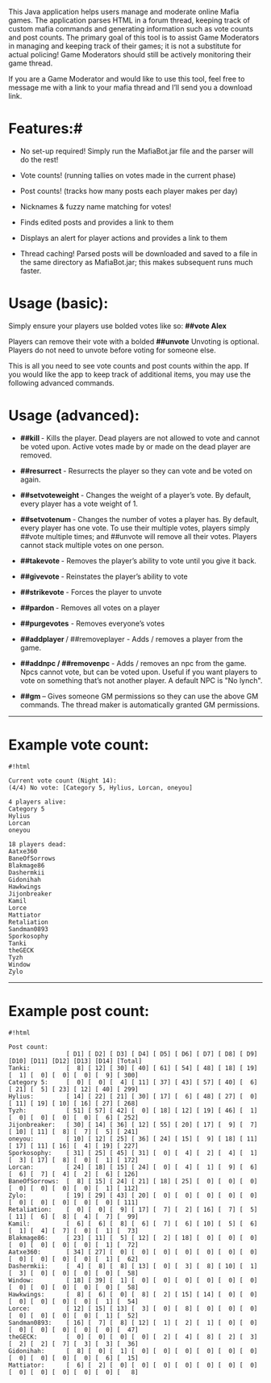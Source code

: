 This Java application helps users manage and moderate online Mafia games. The application parses HTML in a forum thread, keeping track of custom mafia commands and generating information such as vote counts and post counts. The primary goal of this tool is to assist Game Moderators in managing and keeping track of their games; it is not a substitute for actual policing! Game Moderators should still be actively monitoring their game thread.

If you are a Game Moderator and would like to use this tool, feel free to message me with a link to your mafia thread and I’ll send you a download link.

# Features:#

* No set-up required! Simply run the MafiaBot.jar file and the parser will do the rest!

* Vote counts! (running tallies on votes made in the current phase)

* Post counts! (tracks how many posts each player makes per day)

* Nicknames & fuzzy name matching for votes!

* Finds edited posts and provides a link to them

* Displays an alert for player actions and provides a link to them

* Thread caching! Parsed posts will be downloaded and saved to a file in the same directory as MafiaBot.jar; this makes subsequent runs much faster.

# Usage (basic): #
Simply ensure your players use bolded votes like so: **##vote Alex**

Players can remove their vote with a bolded **##unvote**
Unvoting is optional. Players do not need to unvote before voting for someone else.

This is all you need to see vote counts and post counts within the app. If you would like the app to keep track of additional items, you may use the following advanced commands.

# Usage (advanced): #

* **##kill <player>** - Kills the player. Dead players are not allowed to vote and cannot be voted upon. Active votes made by or made on the dead player are removed.

* **##resurrect <player>** - Resurrects the player so they can vote and be voted on again.

* **##setvoteweight <player> <num>** - Changes the weight of a player’s vote. By default, every player has a vote weight of 1.

* **##setvotenum <player> <num>** - Changes the number of votes a player has. By default, every player has one vote. To use their multiple votes, players simply ##vote multiple times; and ##unvote will remove all their votes. Players cannot stack multiple votes on one person.

* **##takevote <player>** - Removes the player’s ability to vote until you give it back.

* **##givevote <player>** - Reinstates the player’s ability to vote

* **##strikevote <player>** - Forces the player to unvote

* **##pardon <player>** - Removes all votes on a player

* **##purgevotes** - Removes everyone’s votes

* **##addplayer <player>** / ##removeplayer <player> - Adds / removes a player from the game. 

* **##addnpc <name> / ##removenpc <name>** - Adds / removes an npc from the game. Npcs cannot vote, but can be voted upon. Useful if you want players to vote on something that’s not another player. A default NPC is "No lynch".

* **##gm <name>** – Gives someone GM permissions so they can use the above GM commands. The thread maker is automatically granted GM permissions.



***
# Example vote count: #

```
#!html

Current vote count (Night 14):
(4/4) No vote: [Category 5, Hylius, Lorcan, oneyou]

4 players alive: 
Category 5
Hylius
Lorcan
oneyou

18 players dead:
Aatxe360
BaneOfSorrows
Blakmage86
Dashermkii
Gidonihah
Hawkwings
Jijonbreaker
Kamil
Lorce
Mattiator
Retaliation
Sandman0893
Sporkosophy
Tanki
theGECK
Tyzh
Window
Zylo

```

***
# Example post count: #

```
#!html

Post count:
                [ D1] [ D2] [ D3] [ D4] [ D5] [ D6] [ D7] [ D8] [ D9] [D10] [D11] [D12] [D13] [D14] [Total]
Tanki:          [  8] [ 12] [ 30] [ 40] [ 61] [ 54] [ 48] [ 18] [ 19] [  1] [  0] [  0] [  0] [  9] [ 300] 
Category 5:     [  0] [  0] [  4] [ 11] [ 37] [ 43] [ 57] [ 40] [  6] [ 21] [  5] [ 23] [ 12] [ 40] [ 299] 
Hylius:         [ 14] [ 22] [ 21] [ 30] [ 17] [  6] [ 48] [ 27] [  0] [ 11] [ 19] [ 10] [ 16] [ 27] [ 268] 
Tyzh:           [ 51] [ 57] [ 42] [  0] [ 18] [ 12] [ 19] [ 46] [  1] [  0] [  0] [  0] [  0] [  6] [ 252] 
Jijonbreaker:   [ 30] [ 14] [ 36] [ 12] [ 55] [ 20] [ 17] [  9] [  7] [ 10] [ 11] [  8] [  7] [  5] [ 241] 
oneyou:         [ 10] [ 12] [ 25] [ 36] [ 24] [ 15] [  9] [ 18] [ 11] [ 17] [ 11] [ 16] [  4] [ 19] [ 227] 
Sporkosophy:    [ 31] [ 25] [ 45] [ 31] [  0] [  4] [  2] [  4] [  1] [  3] [ 17] [  8] [  0] [  1] [ 172] 
Lorcan:         [ 24] [ 18] [ 15] [ 24] [  0] [  4] [  1] [  9] [  6] [  6] [  7] [  4] [  2] [  6] [ 126] 
BaneOfSorrows:  [  8] [ 15] [ 24] [ 21] [ 18] [ 25] [  0] [  0] [  0] [  0] [  0] [  0] [  0] [  1] [ 112] 
Zylo:           [ 19] [ 29] [ 43] [ 20] [  0] [  0] [  0] [  0] [  0] [  0] [  0] [  0] [  0] [  0] [ 111] 
Retaliation:    [  0] [  0] [  9] [ 17] [  7] [  2] [ 16] [  7] [  5] [ 11] [  6] [  8] [  4] [  7] [  99] 
Kamil:          [  6] [  6] [  8] [  6] [  7] [  6] [ 10] [  5] [  6] [  1] [  4] [  7] [  0] [  1] [  73] 
Blakmage86:     [ 23] [ 11] [  5] [ 12] [  2] [ 18] [  0] [  0] [  0] [  0] [  0] [  0] [  0] [  1] [  72] 
Aatxe360:       [ 34] [ 27] [  0] [  0] [  0] [  0] [  0] [  0] [  0] [  0] [  0] [  0] [  0] [  1] [  62] 
Dashermkii:     [  4] [  8] [  8] [ 13] [  0] [  3] [  8] [ 10] [  1] [  3] [  0] [  0] [  0] [  0] [  58] 
Window:         [ 18] [ 39] [  1] [  0] [  0] [  0] [  0] [  0] [  0] [  0] [  0] [  0] [  0] [  0] [  58] 
Hawkwings:      [  8] [  6] [  0] [  8] [  2] [ 15] [ 14] [  0] [  0] [  0] [  0] [  0] [  0] [  1] [  54] 
Lorce:          [ 12] [ 15] [ 13] [  3] [  0] [  8] [  0] [  0] [  0] [  0] [  0] [  0] [  0] [  1] [  52] 
Sandman0893:    [ 16] [  7] [  8] [ 12] [  1] [  2] [  1] [  0] [  0] [  0] [  0] [  0] [  0] [  0] [  47] 
theGECK:        [  0] [  0] [  0] [  0] [  2] [  4] [  8] [  2] [  3] [  2] [  2] [  7] [  3] [  3] [  36] 
Gidonihah:      [  8] [  0] [  1] [  0] [  0] [  0] [  0] [  0] [  0] [  0] [  0] [  0] [  0] [  6] [  15] 
Mattiator:      [  6] [  2] [  0] [  0] [  0] [  0] [  0] [  0] [  0] [  0] [  0] [  0] [  0] [  0] [   8] 

```